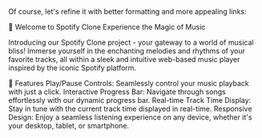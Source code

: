 
Of course, let's refine it with better formatting and more appealing links:

🎵 Welcome to Spotify Clone
Experience the Magic of Music

Introducing our Spotify Clone project - your gateway to a world of musical bliss! Immerse yourself in the enchanting melodies and rhythms of your favorite tracks, all within a sleek and intuitive web-based music player inspired by the iconic Spotify platform.

🚀 Features
Play/Pause Controls: Seamlessly control your music playback with just a click.
Interactive Progress Bar: Navigate through songs effortlessly with our dynamic progress bar.
Real-time Track Time Display: Stay in tune with the current track time displayed in real-time.
Responsive Design: Enjoy a seamless listening experience on any device, whether it's your desktop, tablet, or smartphone.
